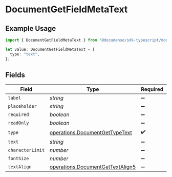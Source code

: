 # DocumentGetFieldMetaText

## Example Usage

```typescript
import { DocumentGetFieldMetaText } from "@documenso/sdk-typescript/models/operations";

let value: DocumentGetFieldMetaText = {
  type: "text",
};
```

## Fields

| Field                                                                                | Type                                                                                 | Required                                                                             | Description                                                                          |
| ------------------------------------------------------------------------------------ | ------------------------------------------------------------------------------------ | ------------------------------------------------------------------------------------ | ------------------------------------------------------------------------------------ |
| `label`                                                                              | *string*                                                                             | :heavy_minus_sign:                                                                   | N/A                                                                                  |
| `placeholder`                                                                        | *string*                                                                             | :heavy_minus_sign:                                                                   | N/A                                                                                  |
| `required`                                                                           | *boolean*                                                                            | :heavy_minus_sign:                                                                   | N/A                                                                                  |
| `readOnly`                                                                           | *boolean*                                                                            | :heavy_minus_sign:                                                                   | N/A                                                                                  |
| `type`                                                                               | [operations.DocumentGetTypeText](../../models/operations/documentgettypetext.md)     | :heavy_check_mark:                                                                   | N/A                                                                                  |
| `text`                                                                               | *string*                                                                             | :heavy_minus_sign:                                                                   | N/A                                                                                  |
| `characterLimit`                                                                     | *number*                                                                             | :heavy_minus_sign:                                                                   | N/A                                                                                  |
| `fontSize`                                                                           | *number*                                                                             | :heavy_minus_sign:                                                                   | N/A                                                                                  |
| `textAlign`                                                                          | [operations.DocumentGetTextAlign5](../../models/operations/documentgettextalign5.md) | :heavy_minus_sign:                                                                   | N/A                                                                                  |